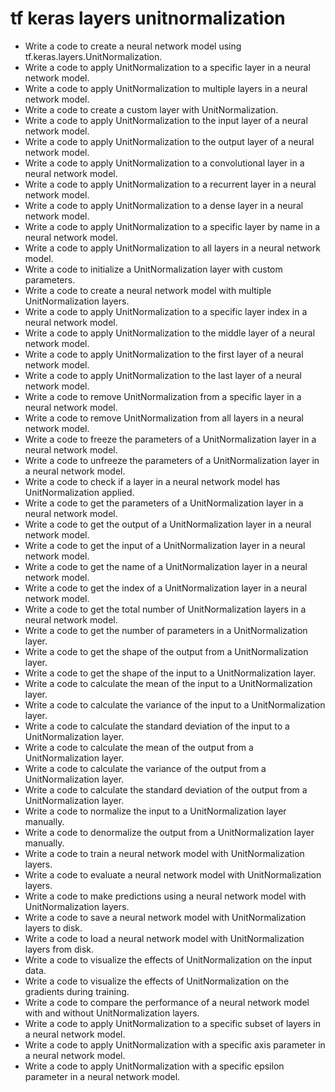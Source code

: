# tf keras layers unitnormalization

- Write a code to create a neural network model using tf.keras.layers.UnitNormalization.
- Write a code to apply UnitNormalization to a specific layer in a neural network model.
- Write a code to apply UnitNormalization to multiple layers in a neural network model.
- Write a code to create a custom layer with UnitNormalization.
- Write a code to apply UnitNormalization to the input layer of a neural network model.
- Write a code to apply UnitNormalization to the output layer of a neural network model.
- Write a code to apply UnitNormalization to a convolutional layer in a neural network model.
- Write a code to apply UnitNormalization to a recurrent layer in a neural network model.
- Write a code to apply UnitNormalization to a dense layer in a neural network model.
- Write a code to apply UnitNormalization to a specific layer by name in a neural network model.
- Write a code to apply UnitNormalization to all layers in a neural network model.
- Write a code to initialize a UnitNormalization layer with custom parameters.
- Write a code to create a neural network model with multiple UnitNormalization layers.
- Write a code to apply UnitNormalization to a specific layer index in a neural network model.
- Write a code to apply UnitNormalization to the middle layer of a neural network model.
- Write a code to apply UnitNormalization to the first layer of a neural network model.
- Write a code to apply UnitNormalization to the last layer of a neural network model.
- Write a code to remove UnitNormalization from a specific layer in a neural network model.
- Write a code to remove UnitNormalization from all layers in a neural network model.
- Write a code to freeze the parameters of a UnitNormalization layer in a neural network model.
- Write a code to unfreeze the parameters of a UnitNormalization layer in a neural network model.
- Write a code to check if a layer in a neural network model has UnitNormalization applied.
- Write a code to get the parameters of a UnitNormalization layer in a neural network model.
- Write a code to get the output of a UnitNormalization layer in a neural network model.
- Write a code to get the input of a UnitNormalization layer in a neural network model.
- Write a code to get the name of a UnitNormalization layer in a neural network model.
- Write a code to get the index of a UnitNormalization layer in a neural network model.
- Write a code to get the total number of UnitNormalization layers in a neural network model.
- Write a code to get the number of parameters in a UnitNormalization layer.
- Write a code to get the shape of the output from a UnitNormalization layer.
- Write a code to get the shape of the input to a UnitNormalization layer.
- Write a code to calculate the mean of the input to a UnitNormalization layer.
- Write a code to calculate the variance of the input to a UnitNormalization layer.
- Write a code to calculate the standard deviation of the input to a UnitNormalization layer.
- Write a code to calculate the mean of the output from a UnitNormalization layer.
- Write a code to calculate the variance of the output from a UnitNormalization layer.
- Write a code to calculate the standard deviation of the output from a UnitNormalization layer.
- Write a code to normalize the input to a UnitNormalization layer manually.
- Write a code to denormalize the output from a UnitNormalization layer manually.
- Write a code to train a neural network model with UnitNormalization layers.
- Write a code to evaluate a neural network model with UnitNormalization layers.
- Write a code to make predictions using a neural network model with UnitNormalization layers.
- Write a code to save a neural network model with UnitNormalization layers to disk.
- Write a code to load a neural network model with UnitNormalization layers from disk.
- Write a code to visualize the effects of UnitNormalization on the input data.
- Write a code to visualize the effects of UnitNormalization on the gradients during training.
- Write a code to compare the performance of a neural network model with and without UnitNormalization layers.
- Write a code to apply UnitNormalization to a specific subset of layers in a neural network model.
- Write a code to apply UnitNormalization with a specific axis parameter in a neural network model.
- Write a code to apply UnitNormalization with a specific epsilon parameter in a neural network model.